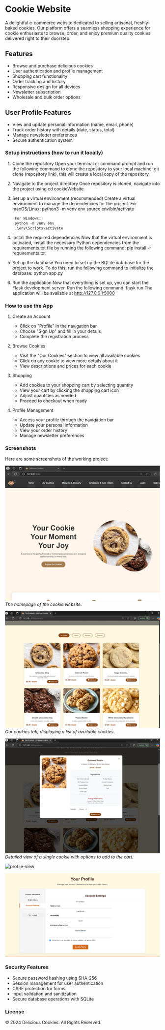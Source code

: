 # Cookie Website

A delightful e-commerce website dedicated to selling artisanal, freshly-baked cookies. Our platform offers a seamless shopping experience for cookie enthusiasts to browse, order, and enjoy premium quality cookies delivered right to their doorstep.

## Features

- Browse and purchase delicious cookies
- User authentication and profile management
- Shopping cart functionality
- Order tracking and history
- Responsive design for all devices
- Newsletter subscription
- Wholesale and bulk order options

## User Profile Features

- View and update personal information (name, email, phone)
- Track order history with details (date, status, total)
- Manage newsletter preferences
- Secure authentication system

### Setup instructions (how to run it locally)

1. Clone the repository
       Open your terminal or command prompt and run the following command to clone the repository to your local machine:
        git clone (repository link), this will create a local copy of the repository.

2. Navigate to the project directory
        Once repository is cloned, navigate into the project using cd cookieWebsite

3. Set up a virtual environment (recommended)
        Create a virtual environment to manage the dependencies for the project.
        For macOS/Linux:
        python3 -m venv env
        source env/bin/activate
        
        For Windows:
        python -m venv env
        .\env\Scripts\activate

4. Install the required dependencies
       Now that the virtual environment is activated, install the necessary Python dependencies from the requirements.txt file by running the following command:
       pip install -r requirements.txt

5. Set up the database
       You need to set up the SQLite database for the project to work. To do this, run the following command to initialize the database:
       python app.py

6. Run the application
       Now that everything is set up, you can start the Flask development server. Run the following command:
        flask run
        The application will be available at http://127.0.0.1:5000

### How to use the App

1. Create an Account
   - Click on "Profile" in the navigation bar
   - Choose "Sign Up" and fill in your details
   - Complete the registration process

2. Browse Cookies
   - Visit the "Our Cookies" section to view all available cookies
   - Click on any cookie to view more details about it
   - View descriptions and prices for each cookie

3. Shopping
   - Add cookies to your shopping cart by selecting quantity
   - View your cart by clicking the shopping cart icon
   - Adjust quantities as needed
   - Proceed to checkout when ready

4. Profile Management
   - Access your profile through the navigation bar
   - Update your personal information
   - View your order history
   - Manage newsletter preferences

### Screenshots

Here are some screenshots of the working project:

![homepage-screenshot](images/homepagescreenshot.jpg)
*The homepage of the cookie website.*

![cookies](images/cookiesselection.jpg)
*Our cookies tab, displaying a list of available cookies.*

![cookie-view](images/vewcookie.jpg)
*Detailed view of a single cookie with options to add to the cart.*

![profile-view](images/profile-view/png)

![profile-edit-view](images/profile-edit-view.png)

### Security Features

- Secure password hashing using SHA-256
- Session management for user authentication
- CSRF protection for forms
- Input validation and sanitization
- Secure database operations with SQLite

### License

© 2024 Delicious Cookies. All Rights Reserved.